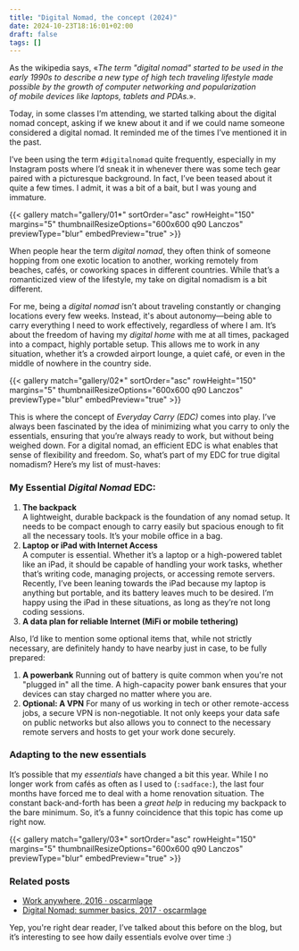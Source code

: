 ```yaml
---
title: "Digital Nomad, the concept (2024)"
date: 2024-10-23T18:16:01+02:00
draft: false
tags: []
---
```


As the wikipedia says, «_The term "digital nomad" started to be used in the early 1990s to describe a new type of high tech traveling lifestyle made possible by the growth of computer networking and popularization of mobile devices like laptops, tablets and PDAs._».

Today, in some classes I’m attending, we started talking about the digital nomad concept, asking if we knew about it and if we could name someone considered a digital nomad. It reminded me of the times I’ve mentioned it in the past.

I’ve been using the term `#digitalnomad` quite frequently, especially in my Instagram posts where I’d sneak it in whenever there was some tech gear paired with a picturesque background. In fact, I’ve been teased about it quite a few times. I admit, it was a bit of a bait, but I was young and immature.

{{< gallery match="gallery/01*" sortOrder="asc" rowHeight="150" margins="5" thumbnailResizeOptions="600x600 q90 Lanczos" previewType="blur" embedPreview="true" >}}

When people hear the term _digital nomad_, they often think of someone hopping from one exotic location to another, working remotely from beaches, cafés, or coworking spaces in different countries. While that’s a romanticized view of the lifestyle, my take on digital nomadism is a bit different.

For me, being a _digital nomad_ isn’t about traveling constantly or changing locations every few weeks. Instead, it's about autonomy—being able to carry everything I need to work effectively, regardless of where I am. It’s about the freedom of having my _digital home_ with me at all times, packaged into a compact, highly portable setup. This allows me to work in any situation, whether it’s a crowded airport lounge, a quiet café, or even in the middle of nowhere in the country side.

{{< gallery match="gallery/02*" sortOrder="asc" rowHeight="150" margins="5" thumbnailResizeOptions="600x600 q90 Lanczos" previewType="blur" embedPreview="true" >}}

This is where the concept of _Everyday Carry (EDC)_ comes into play. I’ve always been fascinated by the idea of minimizing what you carry to only the essentials, ensuring that you’re always ready to work, but without being weighed down. For a digital nomad, an efficient EDC is what enables that sense of flexibility and freedom. So, what’s part of my EDC for true digital nomadism? Here’s my list of must-haves:

### My Essential _Digital Nomad_ EDC:

1. **The backpack**  
    A lightweight, durable backpack is the foundation of any nomad setup. It needs to be compact enough to carry easily but spacious enough to fit all the necessary tools. It’s your mobile office in a bag.
2. **Laptop or iPad with Internet Access**  
    A computer is essential. Whether it’s a laptop or a high-powered tablet like an iPad, it should be capable of handling your work tasks, whether that’s writing code, managing projects, or accessing remote servers. Recently, I’ve been leaning towards the iPad because my laptop is anything but portable, and its battery leaves much to be desired. I’m happy using the iPad in these situations, as long as they’re not long coding sessions.
3. **A data plan for reliable Internet (MiFi or mobile tethering)**

Also, I’d like to mention some optional items that, while not strictly necessary, are definitely handy to have nearby just in case, to be fully prepared:

1. **A powerbank**
    Running out of battery is quite common when you're not "plugged in" all the time. A high-capacity power bank ensures that your devices can stay charged no matter where you are.
5. **Optional: A VPN**
    For many of us working in tech or other remote-access jobs, a secure VPN is non-negotiable. It not only keeps your data safe on public networks but also allows you to connect to the necessary remote servers and hosts to get your work done securely.

### Adapting to the new essentials

It’s possible that my *essentials* have changed a bit this year. While I no longer work from cafés as often as I used to (`:sadface:`), the last four months have forced me to deal with a home renovation situation. The constant back-and-forth has been a _great help_ in reducing my backpack to the bare minimum. So, it’s a funny coincidence that this topic has come up right now.

{{< gallery match="gallery/03*" sortOrder="asc" rowHeight="150" margins="5" thumbnailResizeOptions="600x600 q90 Lanczos" previewType="blur" embedPreview="true" >}}

### Related posts

- [Work anywhere, 2016 · oscarmlage](https://oscarmlage.com/posts/work-anywhere/)
- [Digital Nomad: summer basics, 2017 · oscarmlage](https://oscarmlage.com/posts/digital-nomad-summer-basics-2017/)

Yep, you're right dear reader, I’ve talked about this before on the blog, but it’s interesting to see how daily essentials evolve over time :)
